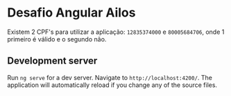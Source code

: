 # Desafio Angular Ailos

Existem 2 CPF's para utilizar a aplicação: `12835374000` e `80005684706`, onde 1 primeiro é válido e o segundo não.

## Development server

Run `ng serve` for a dev server. Navigate to `http://localhost:4200/`. The application will automatically reload if you change any of the source files.

